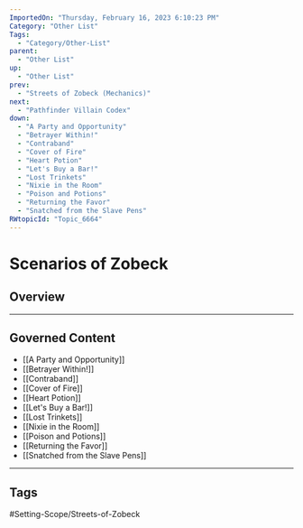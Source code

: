 ```yaml
---
ImportedOn: "Thursday, February 16, 2023 6:10:23 PM"
Category: "Other List"
Tags:
  - "Category/Other-List"
parent:
  - "Other List"
up:
  - "Other List"
prev:
  - "Streets of Zobeck (Mechanics)"
next:
  - "Pathfinder Villain Codex"
down:
  - "A Party and Opportunity"
  - "Betrayer Within!"
  - "Contraband"
  - "Cover of Fire"
  - "Heart Potion"
  - "Let's Buy a Bar!"
  - "Lost Trinkets"
  - "Nixie in the Room"
  - "Poison and Potions"
  - "Returning the Favor"
  - "Snatched from the Slave Pens"
RWtopicId: "Topic_6664"
---
```

# Scenarios of Zobeck
## Overview
---
## Governed Content
- [[A Party and Opportunity]]
- [[Betrayer Within!]]
- [[Contraband]]
- [[Cover of Fire]]
- [[Heart Potion]]
- [[Let's Buy a Bar!]]
- [[Lost Trinkets]]
- [[Nixie in the Room]]
- [[Poison and Potions]]
- [[Returning the Favor]]
- [[Snatched from the Slave Pens]]


---
## Tags
#Setting-Scope/Streets-of-Zobeck

